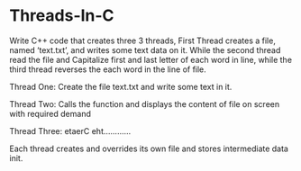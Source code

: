 # Threads-In-C

Write C++ code that creates three 3 threads, First Thread creates a file, named ‘text.txt’, and writes
some text data on it. While the second thread read the file and Capitalize first and last letter of each
word in line, while the third thread reverses the each word in the line of file.

Thread One: Create the file text.txt and write some text in it.

Thread Two: Calls the function and displays the content of file on screen with required demand

Thread Three: etaerC eht…………

Each thread creates and overrides its own file and stores intermediate data init.

